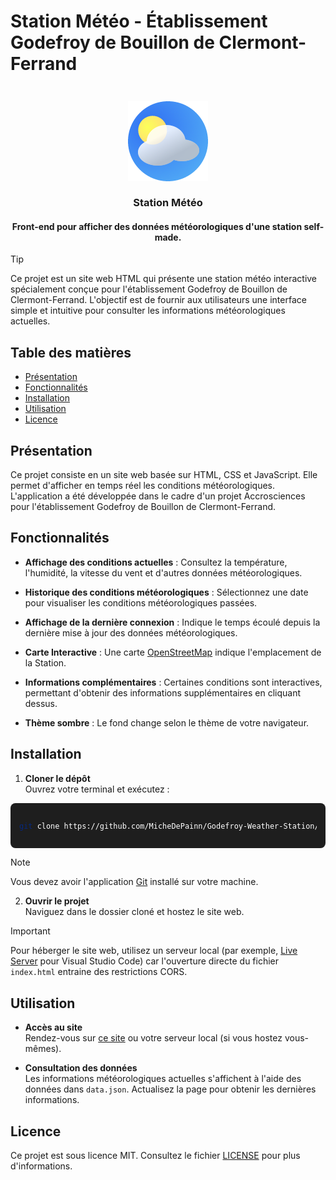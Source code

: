 # Station Météo - Établissement Godefroy de Bouillon de Clermont-Ferrand

<h3 align="center">
  <br>
  <img src="https://github.com/MicheDePainn/Godefroy-Weather-Station/blob/main/images/favicon.png" alt="Icone Météo"/>
  <br>
  <br>
  <b>Station Météo</b>
</h3>
<h4 align="center">
  <b>Front-end pour afficher des données météorologiques d'une station self-made.</b>
</h4>

> [!TIP]
> Ce projet est un site web HTML qui présente une station météo interactive spécialement conçue pour l'établissement Godefroy de Bouillon de Clermont-Ferrand. L'objectif est de fournir aux utilisateurs une interface simple et intuitive pour consulter les informations météorologiques actuelles.

## Table des matières

- [Présentation](#présentation)
- [Fonctionnalités](#fonctionnalités)
- [Installation](#installation)
- [Utilisation](#utilisation)
- [Licence](#licence)

## Présentation

Ce projet consiste en un site web basée sur HTML, CSS et JavaScript. Elle permet d'afficher en temps réel les conditions météorologiques. L'application a été développée dans le cadre d'un projet Accrosciences pour l'établissement Godefroy de Bouillon de Clermont-Ferrand.

## Fonctionnalités

- **Affichage des conditions actuelles** : Consultez la température, l'humidité, la vitesse du vent et d'autres données météorologiques.
  
- **Historique des conditions météorologiques** : Sélectionnez une date pour visualiser les conditions météorologiques passées.

- **Affichage de la dernière connexion** : Indique le temps écoulé depuis la dernière mise à jour des données météorologiques.

- **Carte Interactive** : Une carte [OpenStreetMap](https://www.openstreetmap.org/) indique l'emplacement de la Station.

- **Informations complémentaires** : Certaines conditions sont interactives, permettant d'obtenir des informations supplémentaires en cliquant dessus.
  
- **Thème sombre** : Le fond change selon le thème de votre navigateur.

## Installation

1. **Cloner le dépôt**  
   Ouvrez votre terminal et exécutez :

<div style="border-radius: 8px; overflow: hidden; background: #1e1e1e; padding: 1em; color: white; margin-top: 0.5em; margin-bottom: 0.5em;">

```bash
git clone https://github.com/MicheDePainn/Godefroy-Weather-Station/
```

</div>

> [!NOTE]
> Vous devez avoir l'application [Git](https://git-scm.com/) installé sur votre machine.

2. **Ouvrir le projet**  
   Naviguez dans le dossier cloné et hostez le site web.
> [!IMPORTANT]
> Pour héberger le site web, utilisez un serveur local (par exemple, [Live Server](https://marketplace.visualstudio.com/items?itemName=ritwickdey.LiveServer) pour Visual Studio Code) car l'ouverture directe du fichier `index.html` entraine des restrictions CORS.

## Utilisation

- **Accès au site**  
  Rendez-vous sur [ce site](https://michedepainn.github.io/Godefroy-Weather-Station/) ou votre serveur local (si vous hostez vous-mêmes).

- **Consultation des données**  
  Les informations météorologiques actuelles s'affichent à l'aide des données dans `data.json`. Actualisez la page pour obtenir les dernières informations.

## Licence

Ce projet est sous licence MIT. Consultez le fichier [LICENSE](LICENSE) pour plus d'informations.
